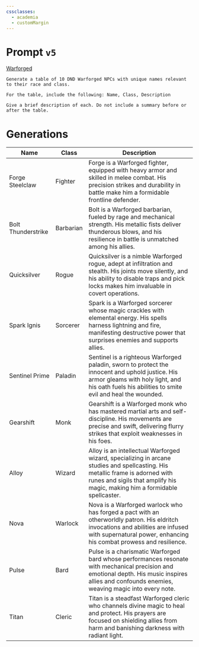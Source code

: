 ```yaml
---
cssclasses:
  - academia
  - customMargin
---
```

# Prompt ``v5``
[Warforged](file:///D:\Documents\Notes\DND\DND\Quartz\DM\Homebrew\Sapient\Warforged)
```
Generate a table of 10 DND Warforged NPCs with unique names relevant to their race and class.

For the table, include the following: Name, Class, Description

Give a brief description of each. Do not include a summary before or after the table.
```

# Generations

| Name               | Class     | Description                                                                                                                                                                                                  |
| ------------------ | --------- | ------------------------------------------------------------------------------------------------------------------------------------------------------------------------------------------------------------ |
| Forge Steelclaw    | Fighter   | Forge is a Warforged fighter, equipped with heavy armor and skilled in melee combat. His precision strikes and durability in battle make him a formidable frontline defender.                                |
| Bolt Thunderstrike | Barbarian | Bolt is a Warforged barbarian, fueled by rage and mechanical strength. His metallic fists deliver thunderous blows, and his resilience in battle is unmatched among his allies.                              |
| Quicksilver        | Rogue     | Quicksilver is a nimble Warforged rogue, adept at infiltration and stealth. His joints move silently, and his ability to disable traps and pick locks makes him invaluable in covert operations.             |
| Spark Ignis        | Sorcerer  | Spark is a Warforged sorcerer whose magic crackles with elemental energy. His spells harness lightning and fire, manifesting destructive power that surprises enemies and supports allies.                   |
| Sentinel Prime     | Paladin   | Sentinel is a righteous Warforged paladin, sworn to protect the innocent and uphold justice. His armor gleams with holy light, and his oath fuels his abilities to smite evil and heal the wounded.          |
| Gearshift          | Monk      | Gearshift is a Warforged monk who has mastered martial arts and self-discipline. His movements are precise and swift, delivering flurry strikes that exploit weaknesses in his foes.                         |
| Alloy              | Wizard    | Alloy is an intellectual Warforged wizard, specializing in arcane studies and spellcasting. His metallic frame is adorned with runes and sigils that amplify his magic, making him a formidable spellcaster. |
| Nova               | Warlock   | Nova is a Warforged warlock who has forged a pact with an otherworldly patron. His eldritch invocations and abilities are infused with supernatural power, enhancing his combat prowess and resilience.      |
| Pulse              | Bard      | Pulse is a charismatic Warforged bard whose performances resonate with mechanical precision and emotional depth. His music inspires allies and confounds enemies, weaving magic into every note.             |
| Titan              | Cleric    | Titan is a steadfast Warforged cleric who channels divine magic to heal and protect. His prayers are focused on shielding allies from harm and banishing darkness with radiant light.                        |